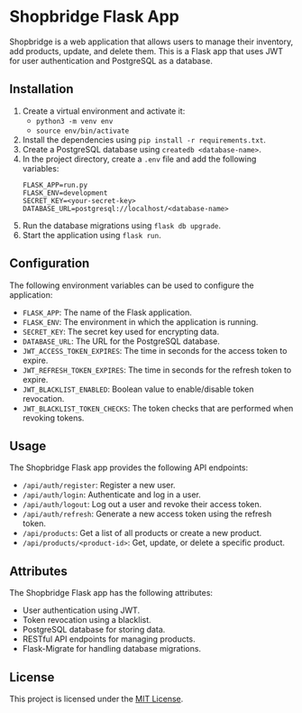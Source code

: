 # Shopbridge Flask App

Shopbridge is a web application that allows users to manage their inventory, add products, update, and delete them. This is a Flask app that uses JWT for user authentication and PostgreSQL as a database.

## Installation

1. Create a virtual environment and activate it:
    - `python3 -m venv env`
    - `source env/bin/activate`
2. Install the dependencies using `pip install -r requirements.txt`.
3. Create a PostgreSQL database using `createdb <database-name>`.
4. In the project directory, create a `.env` file and add the following variables:
    ```
    FLASK_APP=run.py
    FLASK_ENV=development
    SECRET_KEY=<your-secret-key>
    DATABASE_URL=postgresql://localhost/<database-name>
    ```
5. Run the database migrations using `flask db upgrade`.
6. Start the application using `flask run`.

## Configuration

The following environment variables can be used to configure the application:

- `FLASK_APP`: The name of the Flask application.
- `FLASK_ENV`: The environment in which the application is running.
- `SECRET_KEY`: The secret key used for encrypting data.
- `DATABASE_URL`: The URL for the PostgreSQL database.
- `JWT_ACCESS_TOKEN_EXPIRES`: The time in seconds for the access token to expire.
- `JWT_REFRESH_TOKEN_EXPIRES`: The time in seconds for the refresh token to expire.
- `JWT_BLACKLIST_ENABLED`: Boolean value to enable/disable token revocation.
- `JWT_BLACKLIST_TOKEN_CHECKS`: The token checks that are performed when revoking tokens.

## Usage

The Shopbridge Flask app provides the following API endpoints:

- `/api/auth/register`: Register a new user.
- `/api/auth/login`: Authenticate and log in a user.
- `/api/auth/logout`: Log out a user and revoke their access token.
- `/api/auth/refresh`: Generate a new access token using the refresh token.
- `/api/products`: Get a list of all products or create a new product.
- `/api/products/<product-id>`: Get, update, or delete a specific product.

## Attributes

The Shopbridge Flask app has the following attributes:

- User authentication using JWT.
- Token revocation using a blacklist.
- PostgreSQL database for storing data.
- RESTful API endpoints for managing products.
- Flask-Migrate for handling database migrations.

## License

This project is licensed under the [MIT License](https://opensource.org/licenses/MIT).